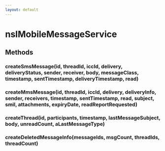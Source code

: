 ```yaml
---
layout: default
---
```


# nsIMobileMessageService #

## Methods ##

### createSmsMessage(id, threadId, iccId, delivery, deliveryStatus, sender, receiver, body, messageClass, timestamp, sentTimestamp, deliveryTimestamp, read) ###

### createMmsMessage(id, threadId, iccId, delivery, deliveryInfo, sender, receivers, timestamp, sentTimestamp, read, subject, smil, attachments, expiryDate, readReportRequested) ###

### createThread(id, participants, timestamp, lastMessageSubject, body, unreadCount, aLastMessageType) ###

### createDeletedMessageInfo(messageIds, msgCount, threadIds, threadCount) ###

